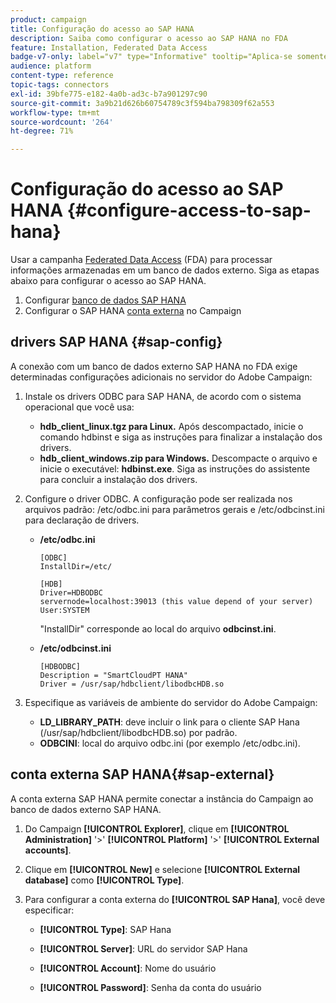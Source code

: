 ```yaml
---
product: campaign
title: Configuração do acesso ao SAP HANA
description: Saiba como configurar o acesso ao SAP HANA no FDA
feature: Installation, Federated Data Access
badge-v7-only: label="v7" type="Informative" tooltip="Aplica-se somente ao Campaign Classic v7"
audience: platform
content-type: reference
topic-tags: connectors
exl-id: 39bfe775-e182-4a0b-ad3c-b7a901297c90
source-git-commit: 3a9b21d626b60754789c3f594ba798309f62a553
workflow-type: tm+mt
source-wordcount: '264'
ht-degree: 71%

---
```


# Configuração do acesso ao SAP HANA {#configure-access-to-sap-hana}



Usar a campanha [Federated Data Access](../../installation/using/about-fda.md) (FDA) para processar informações armazenadas em um banco de dados externo. Siga as etapas abaixo para configurar o acesso ao SAP HANA.

1. Configurar [banco de dados SAP HANA](#sap-config)
1. Configurar o SAP HANA [conta externa](#sap-external) no Campaign

## drivers SAP HANA {#sap-config}

A conexão com um banco de dados externo SAP HANA no FDA exige determinadas configurações adicionais no servidor do Adobe Campaign:

1. Instale os drivers ODBC para SAP HANA, de acordo com o sistema operacional que você usa:

   * **hdb_client_linux.tgz para Linux.** Após descompactado, inicie o comando hdbinst e siga as instruções para finalizar a instalação dos drivers.
   * **hdb_client_windows.zip para Windows.** Descompacte o arquivo e inicie o executável: **hdbinst.exe**. Siga as instruções do assistente para concluir a instalação dos drivers.

1. Configure o driver ODBC. A configuração pode ser realizada nos arquivos padrão: /etc/odbc.ini para parâmetros gerais e /etc/odbcinst.ini para declaração de drivers.

   * **/etc/odbc.ini**

     ```
     [ODBC]
     InstallDir=/etc/
     
     [HDB]
     Driver=HDBODBC
     servernode=localhost:39013 (this value depend of your server)
     User:SYSTEM
     ```

     &quot;InstallDir&quot; corresponde ao local do arquivo **odbcinst.ini**.

   * **/etc/odbcinst.ini**

     ```
     [HDBODBC]
     Description = "SmartCloudPT HANA"
     Driver = /usr/sap/hdbclient/libodbcHDB.so
     ```

1. Especifique as variáveis de ambiente do servidor do Adobe Campaign:

   * **LD_LIBRARY_PATH**: deve incluir o link para o cliente SAP Hana (/usr/sap/hdbclient/libodbcHDB.so) por padrão.
   * **ODBCINI**: local do arquivo odbc.ini (por exemplo /etc/odbc.ini).

## conta externa SAP HANA{#sap-external}

A conta externa SAP HANA permite conectar a instância do Campaign ao banco de dados externo SAP HANA.

1. Do Campaign **[!UICONTROL Explorer]**, clique em **[!UICONTROL Administration]** &#39;>&#39; **[!UICONTROL Platform]** &#39;>&#39; **[!UICONTROL External accounts]**.

1. Clique em **[!UICONTROL New]** e selecione **[!UICONTROL External database]** como **[!UICONTROL Type]**.

1. Para configurar a conta externa do **[!UICONTROL SAP Hana]**, você deve especificar:

   * **[!UICONTROL Type]**: SAP Hana

   * **[!UICONTROL Server]**: URL do servidor SAP Hana

   * **[!UICONTROL Account]**: Nome do usuário

   * **[!UICONTROL Password]**: Senha da conta do usuário
